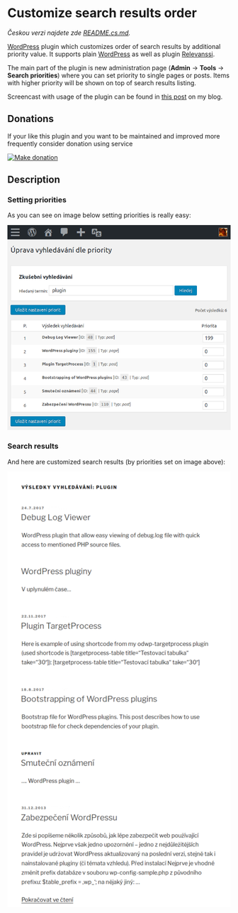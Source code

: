 # Customize search results order

_Českou verzi najdete zde [README.cs.md][4]._

[WordPress][1] plugin which customizes order of search results by additional priority value. It supports plain [WordPress][1] as well as plugin [Relevanssi][2].

The main part of the plugin is new administration page (__Admin__ -> __Tools__ -> __Search priorities__) where you can set priority to single pages or posts. Items with higher priority will be shown on top of search results listing.

Screencast with usage of the plugin can be found in [this post][5] on my blog.

## Donations

If your like this plugin and you want to be maintained and improved more frequently consider donation using service

[![Make donation](https://www.paypalobjects.com/webstatic/paypalme/images/pp_logo_small.png "PayPal.Me, your link to getting paid")][3]

## Description

### Setting priorities

As you can see on image below setting priorities is really easy:

![Administration page](assets/screenshots/screenshot-01.png "Administration page")

### Search results

And here are customized search results (by priorities set on image above):

![Search results](assets/screenshots/screenshot-02.png "Search results")

[1]:https://wordpress.org/
[2]:https://www.relevanssi.com/
[3]:https://www.paypal.me/ondrejd
[4]:README.cs.md
[5]:https://ondrejd.com/en/wordpress-changing-of-priority-of-search-results/